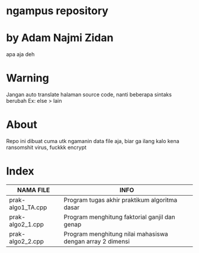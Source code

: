 # ngampus repository
# by Adam Najmi Zidan
apa aja deh 

# Warning
Jangan auto translate halaman source code, nanti beberapa sintaks berubah
Ex: else > lain

# About
Repo ini dibuat cuma utk ngamanin data file aja, biar ga ilang kalo kena ransomshit virus, fuckkk encrypt

# Index
|NAMA FILE|INFO|
| ------- | -- |
|prak-algo1_TA.cpp|Program tugas akhir praktikum algoritma dasar|
|prak-algo2_1.cpp|Program menghitung faktorial ganjil dan genap|
|prak-algo2_2.cpp|Program menghitung nilai mahasiswa dengan array 2 dimensi|
